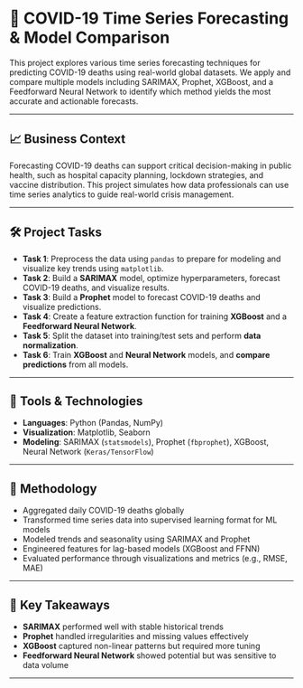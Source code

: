# 🦠 COVID-19 Time Series Forecasting & Model Comparison

This project explores various time series forecasting techniques for predicting COVID-19 deaths using real-world global datasets. We apply and compare multiple models including SARIMAX, Prophet, XGBoost, and a Feedforward Neural Network to identify which method yields the most accurate and actionable forecasts.

---

## 📈 Business Context

Forecasting COVID-19 deaths can support critical decision-making in public health, such as hospital capacity planning, lockdown strategies, and vaccine distribution. This project simulates how data professionals can use time series analytics to guide real-world crisis management.

---

## 🛠 Project Tasks

- **Task 1**: Preprocess the data using `pandas` to prepare for modeling and visualize key trends using `matplotlib`.
- **Task 2**: Build a **SARIMAX** model, optimize hyperparameters, forecast COVID-19 deaths, and visualize results.
- **Task 3**: Build a **Prophet** model to forecast COVID-19 deaths and visualize predictions.
- **Task 4**: Create a feature extraction function for training **XGBoost** and a **Feedforward Neural Network**.
- **Task 5**: Split the dataset into training/test sets and perform **data normalization**.
- **Task 6**: Train **XGBoost** and **Neural Network** models, and **compare predictions** from all models.

---

## 🧰 Tools & Technologies

- **Languages**: Python (Pandas, NumPy)
- **Visualization**: Matplotlib, Seaborn
- **Modeling**: SARIMAX (`statsmodels`), Prophet (`fbprophet`), XGBoost, Neural Network (`Keras/TensorFlow`)

---

## 🔬 Methodology

- Aggregated daily COVID-19 deaths globally
- Transformed time series data into supervised learning format for ML models
- Modeled trends and seasonality using SARIMAX and Prophet
- Engineered features for lag-based models (XGBoost and FFNN)
- Evaluated performance through visualizations and metrics (e.g., RMSE, MAE)

---

## 🧠 Key Takeaways

- **SARIMAX** performed well with stable historical trends  
- **Prophet** handled irregularities and missing values effectively  
- **XGBoost** captured non-linear patterns but required more tuning  
- **Feedforward Neural Network** showed potential but was sensitive to data volume

---

